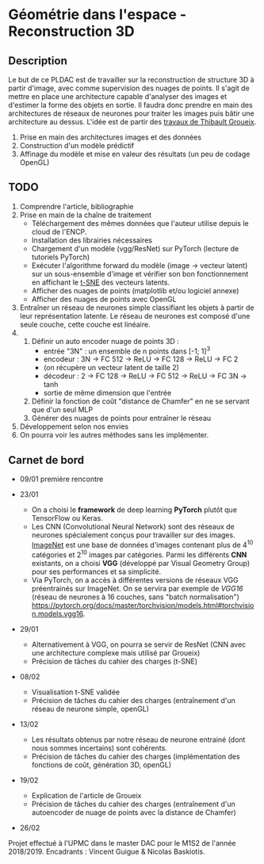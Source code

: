 # Géométrie dans l'espace - Reconstruction 3D

## Description
Le but de ce PLDAC est de travailler sur la reconstruction de structure 3D à partir d'image, avec comme supervision des nuages de points. Il s'agit de mettre en place une architecture capable d'analyser des images et d'estimer la forme des objets en sortie. Il faudra donc prendre en main des architectures de réseaux de neurones pour traiter les images puis bâtir une architecture au dessus.
L'idée est de partir des [travaux de Thibault Groueix](http://imagine.enpc.fr/~groueixt/).

1) Prise en main des architectures images et des données
2) Construction d'un modèle prédictif
3) Affinage du modèle et mise en valeur des résultats (un peu de codage OpenGL)


## TODO
1) Comprendre l'article, bibliographie
2) Prise en main de la chaîne de traitement
    - Téléchargement des mêmes données que l'auteur utilise depuis le cloud de l'ENCP.
    - Installation des librairies nécessaires
    - Chargement d'un modèle (vgg/ResNet) sur PyTorch (lecture de tutoriels PyTorch)
    - Exécuter l'algorithme forward du modèle (image -> vecteur latent) sur un sous-ensemble d'image et vérifier son bon fonctionnement en affichant le [t-SNE](https://scikit-learn.org/stable/modules/generated/sklearn.manifold.TSNE.html) des vecteurs latents.
    - Afficher des nuages de points (matplotlib et/ou logiciel annexe)
    - Afficher des nuages de points avec OpenGL
3) Entraîner un réseau de neurones simple classifiant les objets à partir de leur représentation latente. Le réseau de neurones est composé d'une seule couche, cette couche est linéaire.
4)
   1) Définir un auto encoder nuage de points 3D :
      - entrée "3N" : un ensemble de n points dans \[-1; 1]<sup>3</sup>
      - encodeur : 3N -> FC 512 -> ReLU -> FC 128 -> ReLU -> FC 2
      - (on récupère un vecteur latent de taille 2)
      - décodeur  : 2 -> FC 128 -> ReLU -> FC 512 -> ReLU -> FC 3N -> tanh
      - sortie de même dimension que l'entrée
   2) Définir la fonction de coût "distance de Chamfer" en ne se servant que d'un seul MLP
   3) Générer des nuages de points pour entraîner le réseau
5) Développement selon nos envies
6) On pourra voir les autres méthodes sans les implémenter.


## Carnet de bord
- 09/01 première rencontre

- 23/01
  - On a choisi le **framework** de deep learning **PyTorch** plutôt que TensorFlow ou Keras.
  - Les CNN (Convolutional Neural Network) sont des réseaux de neurones spécialement conçus pour travailler sur des images.
 [ImageNet](http://www.image-net.org/) est une base de données d'images contenant plus de 4<sup>10</sup> catégories et 2<sup>10</sup> images par catégories.
 Parmi les différents **CNN** existants, on a choisi **VGG** (développé par Visual Geometry Group) pour ses performances et sa simplicité.
  - Via PyTorch, on a accès à différentes versions de réseaux VGG préentrainés sur ImageNet. On se servira par exemple de *VGG16* (réseau de neurones à 16 couches, sans "batch normalisation") https://pytorch.org/docs/master/torchvision/models.html#torchvision.models.vgg16.

- 29/01
  - Alternativement à VGG, on pourra se servir de ResNet (CNN avec une architecture complexe mais utilisé par Groueix)
  - Précision de tâches du cahier des charges (t-SNE)

- 08/02
  - Visualisation t-SNE validée
  - Précision de tâches du cahier des charges (entraînement d'un réseau de neurone simple, openGL)


- 13/02
  - Les résultats obtenus par notre réseau de neurone entrainé (dont nous sommes incertains) sont cohérents.
  - Précision de tâches du cahier des charges (implémentation des fonctions de coût, génération 3D, openGL)

- 19/02
  - Explication de l'article de Groueix
  - Précision de tâches du cahier des charges (entraînement d'un autoencoder de nuage de points avec la distance de Chamfer)

- 26/02
 
Projet effectué à l'UPMC dans le master DAC pour le M1S2 de l'année 2018/2019.
Encadrants : Vincent Guigue & Nicolas Baskiotis.
